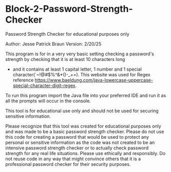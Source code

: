 # Block-2-Password-Strength-Checker
Password Strength Checker for educational purposes only

Author: Jesse Patrick Braun
Version: 2/20/25

This program is for in a very very basic setting checking a password's strength by checking that it is at least 10 characters long
 * and it contains at least 1 capital letter, 1 number and 1 special character(`~!@#$%^&*()-_+=). This website was used for Regex reference https://www.baeldung.com/java-lowercase-uppercase-special-character-digit-regex. 
 
 To run this program import the Java file into your preferred IDE and run it as all the prompts will occur in the console. 

This tool is for educational use only and should not be used for securing sensitive information.

Please recognize that this tool was created for educational purposes only and was made to be a basic password strength checker. Please do not use this code for creating a password that would be used to protect any personal or sensitive information as the code was not created to be an intensive password strength checker or to actually check password strength for any real life situations. Please use ethically and responsibly. Do not reuse code in any way that might convince others that it is a professional password checker for their security purposes. 
